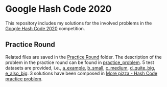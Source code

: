 # Google Hash Code 2020
This repository includes my solutions for the involved problems in the [Google Hash Code 2020](https://codingcompetitions.withgoogle.com/hashcode) competition.

## Practice Round 
Related files are saved in the [Practice Round](https://github.com/bofeng2018/Google-Hash-Code-2020/tree/master/Practice%20Round) folder. The description of the problem in the practice round can be found in [practice_problem](https://github.com/bofeng2018/Google-Hash-Code-2020/tree/master/Practice%20Round/practice_problem.pdf). 5 test datasets are provided, i.e., [a_example](https://github.com/bofeng2018/Google-Hash-Code-2020/tree/master/Practice%20Round/a_example.in), [b_small](https://github.com/bofeng2018/Google-Hash-Code-2020/tree/master/Practice%20Round/b_small.in), [c_medium](https://github.com/bofeng2018/Google-Hash-Code-2020/tree/master/Practice%20Round/c_medium.in), [d_quite_big](https://github.com/bofeng2018/Google-Hash-Code-2020/tree/master/Practice%20Round/d_quite_big.in), [e_also_big](https://github.com/bofeng2018/Google-Hash-Code-2020/tree/master/Practice%20Round/e_also_big.in). 3 solutions have been composed in [More pizza - Hash Code practice problem](https://github.com/bofeng2018/Google-Hash-Code-2020/tree/master/Practice%20Round/More%20Pizza%20Solution.py).
